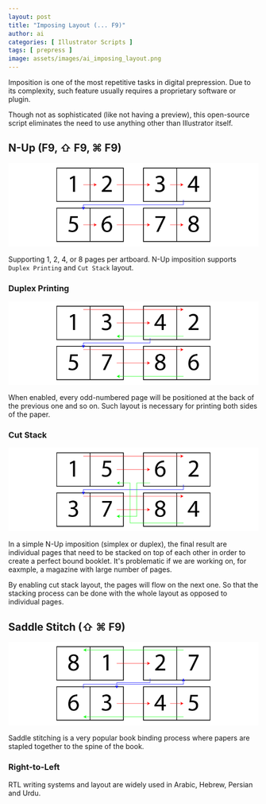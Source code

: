 ```yaml
---
layout: post
title: "Imposing Layout (... F9)"
author: ai
categories: [ Illustrator Scripts ]
tags: [ prepress ]
image: assets/images/ai_imposing_layout.png
---
```


Imposition is one of the most repetitive tasks in digital prepression. Due to its complexity, such feature usually requires a proprietary software or plugin.

Though not as sophisticated (like not having a preview), this open-source script eliminates the need to use anything other than Illustrator itself.

N-Up (F9, ⇧ F9, ⌘ F9)
---------------------

![](../assets/images/ai_imposing_layout_nup.png)

Supporting 1, 2, 4, or 8 pages per artboard. N-Up imposition supports `Duplex Printing` and `Cut Stack` layout.

### Duplex Printing

![](../assets/images/ai_imposing_layout_nup_duplex.png)

When enabled, every odd-numbered page will be positioned at the back of the previous one and so on. Such layout is necessary for printing both sides of the paper.

### Cut Stack

![](../assets/images/ai_imposing_layout_nup_cut.png)

In a simple N-Up imposition (simplex or duplex), the final result are individual pages that need to be stacked on top of each other in order to create a perfect bound booklet. It's problematic if we are working on, for eaxmple, a magazine with large number of pages.

By enabling cut stack layout, the pages will flow on the next one. So that the stacking process can be done with the whole layout as opposed to individual pages.

Saddle Stitch (⇧ ⌘ F9)
----------------------

![](../assets/images/ai_imposing_layout_saddlestitch.png)

Saddle stitching is a very popular book binding process where papers are stapled together to the spine of the book.

### Right-to-Left

RTL writing systems and layout are widely used in Arabic, Hebrew, Persian and Urdu.